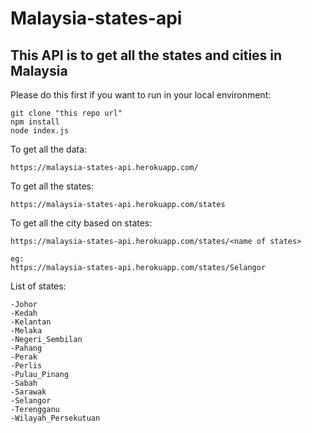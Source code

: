 # Malaysia-states-api

## This API is to get all the states and cities in Malaysia

Please do this first if you want to run in your local environment:
```
git clone "this repo url"
npm install
node index.js
```

To get all the data:
```
https://malaysia-states-api.herokuapp.com/
```

To get all the states:
```
https://malaysia-states-api.herokuapp.com/states
```

To get all the city based on states:
```
https://malaysia-states-api.herokuapp.com/states/<name of states>

eg:
https://malaysia-states-api.herokuapp.com/states/Selangor
```

List of states:
```
-Johor
-Kedah
-Kelantan
-Melaka
-Negeri_Sembilan
-Pahang
-Perak
-Perlis
-Pulau_Pinang
-Sabah
-Sarawak
-Selangor
-Terengganu
-Wilayah_Persekutuan
```



